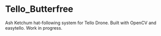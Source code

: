 # Tello_Butterfree
Ash Ketchum hat-following system for Tello Drone. Built with OpenCV and easytello. Work in progress. 
